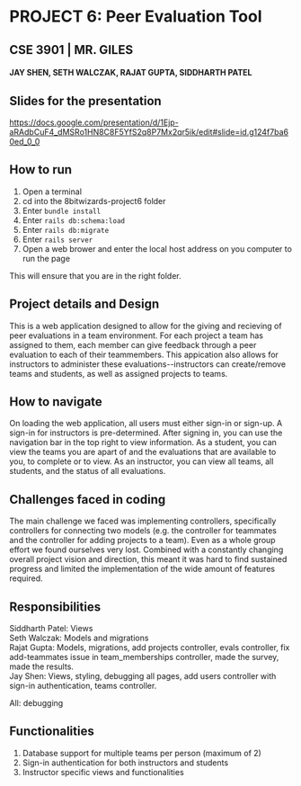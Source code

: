 # PROJECT 6: Peer Evaluation Tool
## CSE 3901 | MR. GILES
#### JAY SHEN, SETH WALCZAK, RAJAT GUPTA, SIDDHARTH PATEL

##
## Slides for the presentation
https://docs.google.com/presentation/d/1Ejp-aRAdbCuF4_dMSRo1HN8C8F5YfS2q8P7Mx2qr5ik/edit#slide=id.g124f7ba60ed_0_0

## How to run

1. Open a terminal
2. cd into the 8bitwizards-project6 folder
3. Enter `bundle install`
4. Enter `rails db:schema:load`
5. Enter `rails db:migrate`
6. Enter `rails server`
7. Open a web brower and enter the local host address on you computer to run the page

This will ensure that you are in the right folder. 

## Project details and Design

This is a web application designed to allow for the giving and recieving of peer evaluations in a team environment. For each project a team has assigned to them, each member can give feedback through a peer evaluation to each of their teammembers. This appication also allows for instructors to administer these evaluations--instructors can create/remove teams and students, as well as assigned projects to teams.


## How to navigate

On loading the web application, all users must either sign-in or sign-up. A sign-in for instructors is pre-determined. After signing in, you can use the navigation bar in the top right to view information. As a student, you can view the teams you are apart of and the evaluations that are available to you, to complete or to view. As an instructor, you can view all teams, all students, and the status of all evaluations.


## Challenges faced in coding

The main challenge we faced was implementing controllers, specifically controllers for connecting two models (e.g. the controller for teammates and the controller for adding projects to a team). Even as a whole group effort we found ourselves very lost. Combined with a constantly changing overall project vision and direction, this meant it was hard to find sustained progress and limited the implementation of the wide amount of features required.


## Responsibilities

Siddharth Patel: Views\
Seth Walczak: Models and migrations\
Rajat Gupta: Models, migrations, add projects controller, evals controller, fix add-teammates issue in team_memberships controller, made the survey, made the results.\
Jay Shen: Views, styling, debugging all pages, add users controller with sign-in authentication, teams controller.


All: debugging


## Functionalities

1. Database support for multiple teams per person (maximum of 2)
2. Sign-in authentication for both instructors and students
3. Instructor specific views and functionalities

